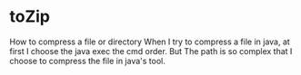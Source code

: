 # toZip
How to compress a file or directory
When I try to compress a file in java, at first I choose the java exec the cmd order.
But The path is so complex that I choose to compress the file in java's tool.

